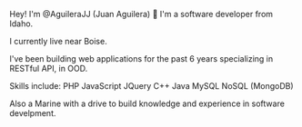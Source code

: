 Hey! I'm @AguileraJJ (Juan Aguilera) 👋
I'm a software developer from Idaho.

I currently live near Boise. 

I've been building web applications for the past 6 years specializing in RESTful API, in OOD.

Skills include:
PHP
JavaScript
JQuery
C++
Java
MySQL
NoSQL (MongoDB)

Also a Marine with a drive to build knowledge and experience in software develpment. 
